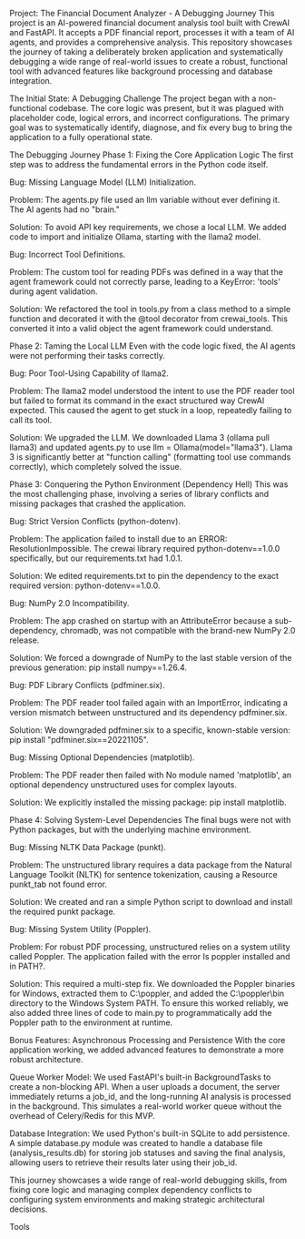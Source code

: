 Project: The Financial Document Analyzer - A Debugging Journey
This project is an AI-powered financial document analysis tool built with CrewAI and FastAPI. It accepts a PDF financial report, processes it with a team of AI agents, and provides a comprehensive analysis. This repository showcases the journey of taking a deliberately broken application and systematically debugging a wide range of real-world issues to create a robust, functional tool with advanced features like background processing and database integration.

The Initial State: A Debugging Challenge
The project began with a non-functional codebase. The core logic was present, but it was plagued with placeholder code, logical errors, and incorrect configurations. The primary goal was to systematically identify, diagnose, and fix every bug to bring the application to a fully operational state.

The Debugging Journey
Phase 1: Fixing the Core Application Logic
The first step was to address the fundamental errors in the Python code itself.

Bug: Missing Language Model (LLM) Initialization.

Problem: The agents.py file used an llm variable without ever defining it. The AI agents had no "brain."

Solution: To avoid API key requirements, we chose a local LLM. We added code to import and initialize Ollama, starting with the llama2 model.

Bug: Incorrect Tool Definitions.

Problem: The custom tool for reading PDFs was defined in a way that the agent framework could not correctly parse, leading to a KeyError: 'tools' during agent validation.

Solution: We refactored the tool in tools.py from a class method to a simple function and decorated it with the @tool decorator from crewai_tools. This converted it into a valid object the agent framework could understand.

Phase 2: Taming the Local LLM
Even with the code logic fixed, the AI agents were not performing their tasks correctly.

Bug: Poor Tool-Using Capability of llama2.

Problem: The llama2 model understood the intent to use the PDF reader tool but failed to format its command in the exact structured way CrewAI expected. This caused the agent to get stuck in a loop, repeatedly failing to call its tool.

Solution: We upgraded the LLM. We downloaded Llama 3 (ollama pull llama3) and updated agents.py to use llm = Ollama(model="llama3"). Llama 3 is significantly better at "function calling" (formatting tool use commands correctly), which completely solved the issue.

Phase 3: Conquering the Python Environment (Dependency Hell)
This was the most challenging phase, involving a series of library conflicts and missing packages that crashed the application.

Bug: Strict Version Conflicts (python-dotenv).

Problem: The application failed to install due to an ERROR: ResolutionImpossible. The crewai library required python-dotenv==1.0.0 specifically, but our requirements.txt had 1.0.1.

Solution: We edited requirements.txt to pin the dependency to the exact required version: python-dotenv==1.0.0.

Bug: NumPy 2.0 Incompatibility.

Problem: The app crashed on startup with an AttributeError because a sub-dependency, chromadb, was not compatible with the brand-new NumPy 2.0 release.

Solution: We forced a downgrade of NumPy to the last stable version of the previous generation: pip install numpy==1.26.4.

Bug: PDF Library Conflicts (pdfminer.six).

Problem: The PDF reader tool failed again with an ImportError, indicating a version mismatch between unstructured and its dependency pdfminer.six.

Solution: We downgraded pdfminer.six to a specific, known-stable version: pip install "pdfminer.six==20221105".

Bug: Missing Optional Dependencies (matplotlib).

Problem: The PDF reader then failed with No module named 'matplotlib', an optional dependency unstructured uses for complex layouts.

Solution: We explicitly installed the missing package: pip install matplotlib.

Phase 4: Solving System-Level Dependencies
The final bugs were not with Python packages, but with the underlying machine environment.

Bug: Missing NLTK Data Package (punkt).

Problem: The unstructured library requires a data package from the Natural Language Toolkit (NLTK) for sentence tokenization, causing a Resource punkt_tab not found error.

Solution: We created and ran a simple Python script to download and install the required punkt package.

Bug: Missing System Utility (Poppler).

Problem: For robust PDF processing, unstructured relies on a system utility called Poppler. The application failed with the error Is poppler installed and in PATH?.

Solution: This required a multi-step fix. We downloaded the Poppler binaries for Windows, extracted them to C:\poppler, and added the C:\poppler\bin directory to the Windows System PATH. To ensure this worked reliably, we also added three lines of code to main.py to programmatically add the Poppler path to the environment at runtime.

Bonus Features: Asynchronous Processing and Persistence
With the core application working, we added advanced features to demonstrate a more robust architecture.

Queue Worker Model: We used FastAPI's built-in BackgroundTasks to create a non-blocking API. When a user uploads a document, the server immediately returns a job_id, and the long-running AI analysis is processed in the background. This simulates a real-world worker queue without the overhead of Celery/Redis for this MVP.

Database Integration: We used Python's built-in SQLite to add persistence. A simple database.py module was created to handle a database file (analysis_results.db) for storing job statuses and saving the final analysis, allowing users to retrieve their results later using their job_id.

This journey showcases a wide range of real-world debugging skills, from fixing core logic and managing complex dependency conflicts to configuring system environments and making strategic architectural decisions.












Tools

